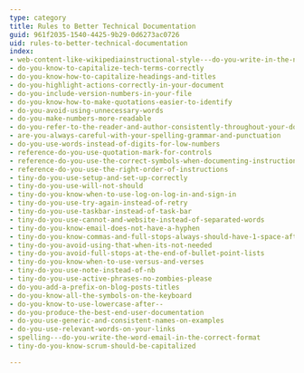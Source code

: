 ```yaml
---
type: category
title: Rules to Better Technical Documentation
guid: 961f2035-1540-4425-9b29-0d6273ac0726
uid: rules-to-better-technical-documentation
index:
- web-content-like-wikipediainstructional-style---do-you-write-in-the-newsreader-and-eyewitness-style
- do-you-know-to-capitalize-tech-terms-correctly
- do-you-know-how-to-capitalize-headings-and-titles
- do-you-highlight-actions-correctly-in-your-document
- do-you-include-version-numbers-in-your-file
- do-you-know-how-to-make-quotations-easier-to-identify
- do-you-avoid-using-unnecessary-words
- do-you-make-numbers-more-readable
- do-you-refer-to-the-reader-and-author-consistently-throughout-your-document
- are-you-always-careful-with-your-spelling-grammar-and-punctuation
- do-you-use-words-instead-of-digits-for-low-numbers
- reference-do-you-use-quotation-mark-for-controls
- reference-do-you-use-the-correct-symbols-when-documenting-instructions
- reference-do-you-use-the-right-order-of-instructions
- tiny-do-you-use-setup-and-set-up-correctly
- tiny-do-you-use-will-not-should
- tiny-do-you-know-when-to-use-log-on-log-in-and-sign-in
- tiny-do-you-use-try-again-instead-of-retry
- tiny-do-you-use-taskbar-instead-of-task-bar
- tiny-do-you-use-cannot-and-website-instead-of-separated-words
- tiny-do-you-know-email-does-not-have-a-hyphen
- tiny-do-you-know-commas-and-full-stops-always-should-have-1-space-after-them
- tiny-do-you-avoid-using-that-when-its-not-needed
- tiny-do-you-avoid-full-stops-at-the-end-of-bullet-point-lists
- tiny-do-you-know-when-to-use-versus-and-verses
- tiny-do-you-use-note-instead-of-nb
- tiny-do-you-use-active-phrases-no-zombies-please
- do-you-add-a-prefix-on-blog-posts-titles
- do-you-know-all-the-symbols-on-the-keyboard
- do-you-know-to-use-lowercase-after--
- do-you-produce-the-best-end-user-documentation
- do-you-use-generic-and-consistent-names-on-examples
- do-you-use-relevant-words-on-your-links
- spelling---do-you-write-the-word-email-in-the-correct-format
- tiny-do-you-know-scrum-should-be-capitalized

---
```

<p>​​</p>


